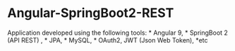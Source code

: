 # Angular-SpringBoot2-REST
Application developed using the following tools: * Angular 9, * SpringBoot 2 (API REST) , * JPA, * MySQL, * OAuth2, JWT (Json Web Token), *etc
